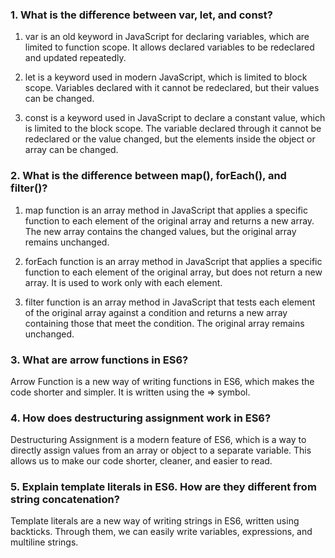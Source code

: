 
### 1. What is the difference between var, let, and const? 

1. var is an old keyword in JavaScript for declaring variables, which are limited to function scope. It allows declared variables to be redeclared and updated repeatedly.

2. let is a keyword used in modern JavaScript, which is limited to block scope. Variables declared with it cannot be redeclared, but their values ​​can be changed.

3. const is a keyword used in JavaScript to declare a constant value, which is limited to the block scope. The variable declared through it cannot be redeclared or the value changed, but the elements inside the object or array can be changed.

### 2. What is the difference between map(), forEach(), and filter()?

1. map function is an array method in JavaScript that applies a specific function to each element of the original array and returns a new array. The new array contains the changed values, but the original array remains unchanged.

2. forEach function is an array method in JavaScript that applies a specific function to each element of the original array, but does not return a new array. It is used to work only with each element.

3. filter function is an array method in JavaScript that tests each element of the original array against a condition and returns a new array containing those that meet the condition. The original array remains unchanged.

### 3. What are arrow functions in ES6?

Arrow Function is a new way of writing functions in ES6, which makes the code shorter and simpler. It is written using the => symbol.

### 4. How does destructuring assignment work in ES6?

Destructuring Assignment is a modern feature of ES6, which is a way to directly assign values ​​from an array or object to a separate variable. This allows us to make our code shorter, cleaner, and easier to read.

### 5. Explain template literals in ES6. How are they different from string concatenation?

Template literals are a new way of writing strings in ES6, written using backticks. Through them, we can easily write variables, expressions, and multiline strings.